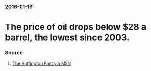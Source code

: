 ### [2016-01-19](/news/2016/01/19/index.md)

# The price of oil drops below $28 a barrel, the lowest since 2003. 




### Source:

1. [The Huffington Post via MSN](http://www.msn.com/en-us/money/markets/gas-selling-for-47-cents-a-gallon-as-oil-prices-drop-sharply/ar-BBonBNb?li=BBnb7Kz&ocid=iehp)
